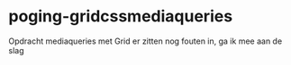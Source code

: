 # poging-gridcssmediaqueries
Opdracht mediaqueries met Grid
er zitten nog fouten in, ga ik mee aan de slag

